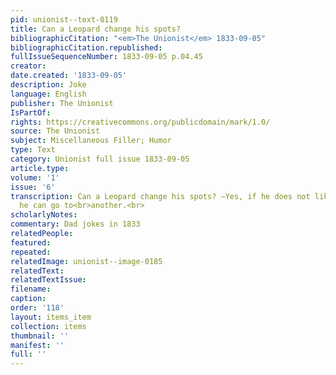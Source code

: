 ```yaml
---
pid: unionist--text-0119
title: Can a Leopard change his spots?
bibliographicCitation: "<em>The Unionist</em> 1833-09-05"
bibliographicCitation.republished: 
fullIssueSequenceNumber: 1833-09-05 p.04.45
creator: 
date.created: '1833-09-05'
description: Joke
language: English
publisher: The Unionist
IsPartOf: 
rights: https://creativecommons.org/publicdomain/mark/1.0/
source: The Unionist
subject: Miscellaneous Filler; Humor
type: Text
category: Unionist full issue 1833-09-05
article.type: 
volume: '1'
issue: '6'
transcription: Can a Leopard change his spots? —Yes, if he does not like one spot,
  he can go to<br>another.<br>
scholarlyNotes: 
commentary: Dad jokes in 1833
relatedPeople: 
featured: 
repeated: 
relatedImage: unionist--image-0185
relatedText: 
relatedTextIssue: 
filename: 
caption: 
order: '118'
layout: items_item
collection: items
thumbnail: ''
manifest: ''
full: ''
---
```

